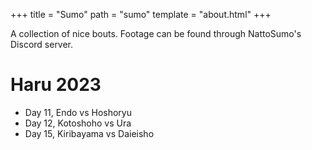 +++
title = "Sumo"
path = "sumo"
template = "about.html"
+++

A collection of nice bouts. Footage can be found through NattoSumo's Discord server. 

# Haru 2023

* Day 11, Endo vs Hoshoryu
* Day 12, Kotoshoho vs Ura
* Day 15, Kiribayama vs Daieisho